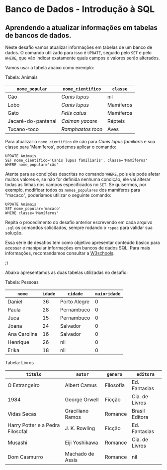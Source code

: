 # Banco de Dados - Introdução à SQL
## Aprendendo a atualizar informações em tabelas de bancos de dados.

Neste desafio vamos atualizar informações em tabelas de um banco de dados. O
comando utilizado para isso é `UPDATE`, seguido pelo `SET` e pelo `WHERE`, que
vão indicar exatamente quais campos e valores serão alterados.

Vamos usar a tabela abaixo como exemplo:

Tabela: Animais

| `nome_popular`     | `nome_cientifico`       | `classe`  |
|--------------------|-------------------------|-----------|
| Cão                |*Canis lupus*            | nil       |
| Lobo               |*Canis lupus*            | Mamíferos |
| Gato               |*Felis catus*            | Mamíferos |
| Jacaré-do-pantanal |*Caiman yacare*          | Répteis   |
| Tucano-toco        |*Ramphastos toco*        | Aves      |

Para atualizar o `nome_cientifico` de cão para *Canis lupus familiaris* e sua
classe para 'Mamíferos', podemos aplicar o comando:

```
UPDATE Animais
SET nome_cientifico='Canis lupus familiaris', classe='Mamíferos'
WHERE nome_popular='cão'
```

Atente para as condições descritas no comando `WHERE`, pois ele pode
afetar muitos valores e, se não for definida nenhuma condição, ele vai alterar 
todas as linhas nos campos especificados no `SET`. Se quisermos, por exemplo,
modificar todos os `nomes_populares` dos mamíferos para "macaco", poderíamos
utilizar o seguinte comando:

```
UPDATE Animais
SET nome_popular='macaco'
WHERE classe='Mamíferos'
```

Repita o procedimento do desafio anterior escrevendo em cada arquivo `.sql` os
comandos solicitados, sempre rodando o `rspec` para validar sua solução.

Essa série de desafios tem como objetivo apresentar conteúdo básico para acessar
e manipular informações em bancos de dados SQL. Para mais informações,
recomandamos consultar a [W3schools](https://www.w3schools.com).

;)

Abaixo apresentamos as duas tabelas utilizadas no desafio:

Tabela: Pessoas

| `nome`       |`idade` | `cidade`      | `maioridade`  |
|--------------|--------|---------------|---------------|
| Daniel       | 36     | Porto Alegre  | 0             |
| Paula        | 28     | Pernambuco    | 0             |
| Juca         | 15     | Pernambuco    | 0             |
| Joana        | 24     | Salvador      | 0             |
| Ana Carolina | 16     | Salvador      | 0             |
| Henrique     | 26     | nil           | 0             |
| Erika        | 18     | nil           | 0             |

Tabela: Livros

| `titulo`                        | `autor`         |`genero `   | `editora`      |
|---------------------------------|-----------------|------------|----------------|
| O Estrangeiro                   | Albert Camus    | Filosofia  | Ed. Fantasias  |
| 1984                            | George Orwell   | Ficção     | Cia. de Livros |
| Vidas Secas                     | Graciliano Ramos| Romance    | Brasil Editora |
| Harry Potter e a Pedra Filosofal| J. K. Rowling   | Ficção     | Ed. Fantasias  |
| Musashi                         | Eiji Yoshikawa  | Romance    | Cia. de Livros |
| Dom Casmurro                    | Machado de Assis| Romance    | nil            |

